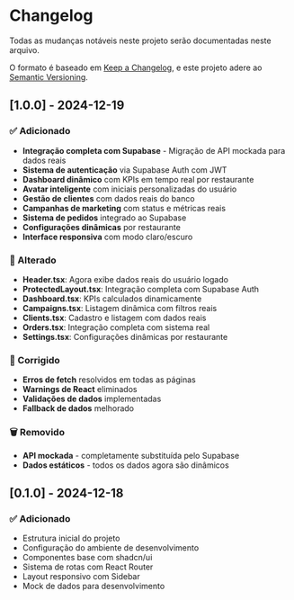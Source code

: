 # Changelog

Todas as mudanças notáveis neste projeto serão documentadas neste arquivo.

O formato é baseado em [Keep a Changelog](https://keepachangelog.com/en/1.0.0/),
e este projeto adere ao [Semantic Versioning](https://semver.org/spec/v2.0.0.html).

## [1.0.0] - 2024-12-19

### ✅ Adicionado
- **Integração completa com Supabase** - Migração de API mockada para dados reais
- **Sistema de autenticação** via Supabase Auth com JWT
- **Dashboard dinâmico** com KPIs em tempo real por restaurante
- **Avatar inteligente** com iniciais personalizadas do usuário
- **Gestão de clientes** com dados reais do banco
- **Campanhas de marketing** com status e métricas reais
- **Sistema de pedidos** integrado ao Supabase
- **Configurações dinâmicas** por restaurante
- **Interface responsiva** com modo claro/escuro

### 🔧 Alterado
- **Header.tsx**: Agora exibe dados reais do usuário logado
- **ProtectedLayout.tsx**: Integração completa com Supabase Auth
- **Dashboard.tsx**: KPIs calculados dinamicamente
- **Campaigns.tsx**: Listagem dinâmica com filtros reais
- **Clients.tsx**: Cadastro e listagem com dados reais
- **Orders.tsx**: Integração completa com sistema real
- **Settings.tsx**: Configurações dinâmicas por restaurante

### 🐛 Corrigido
- **Erros de fetch** resolvidos em todas as páginas
- **Warnings de React** eliminados
- **Validações de dados** implementadas
- **Fallback de dados** melhorado

### 🗑️ Removido
- **API mockada** - completamente substituída pelo Supabase
- **Dados estáticos** - todos os dados agora são dinâmicos

## [0.1.0] - 2024-12-18

### ✅ Adicionado
- Estrutura inicial do projeto
- Configuração do ambiente de desenvolvimento
- Componentes base com shadcn/ui
- Sistema de rotas com React Router
- Layout responsivo com Sidebar
- Mock de dados para desenvolvimento